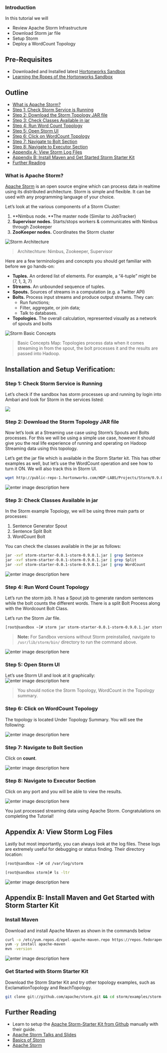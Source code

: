 ### Introduction

In this tutorial we will

*   Review Apache Storm Infrastructure
*   Download Storm jar file
*   Setup Storm
*   Deploy a WordCount Topology

## Pre-Requisites
*  Downloaded and Installed latest [Hortonworks Sandbox](http://hortonworks.com/products/hortonworks-sandbox/#install)
*  [Learning the Ropes of the Hortonworks Sandbox](http://hortonworks.com/hadoop-tutorial/learning-the-ropes-of-the-hortonworks-sandbox/)


## Outline
- [What is Apache Storm?](#what-is-apache-storm)
- [Step 1: Check Storm Service is Running](#check-storm-service-running)
- [Step 2: Download the Storm Topology JAR file](#download-storm-topology-jar-file)
- [Step 3: Check Classes Available in jar](#check-classes-available-jar)
- [Step 4: Run Word Count Topology](#run-word-count-topology)
- [Step 5: Open Storm UI](#open-storm-ui)
- [Step 6: Click on WordCount Topology](#click-on-wordcount-topology)
- [Step 7: Navigate to Bolt Section](#navigate-to-bolt-section)
- [Step 8: Navigate to Executor Section](#navigate-to-executor-section)
- [Appendix A: View Storm Log Files](#appendix-a-view-log-files)
- [Appendix B: Install Maven and Get Started Storm Starter Kit](#appendix-b-install-maven-download-storm-kit)
- [Further Reading](#further-reading)

### What is Apache Storm? <a id="what-is-apache-storm"></a>

[Apache Storm](http://hortonworks.com/hadoop/storm) is an open source engine which can process data in realtime using its distributed architecture. Storm is simple and flexible. It can be used with any programming language of your choice.

Let’s look at the various components of a Storm Cluster:

1.  **Nimbus node. **The master node (Similar to JobTracker)
2.  **Supervisor nodes.** Starts/stops workers & communicates with Nimbus through Zookeeper
3.  **ZooKeeper nodes.** Coordinates the Storm cluster


![Storm Architecture](/assets/processing-streaming-data-in-hadoop-with-storm/storm_architecture.png)

> Architechture: Nimbus, Zookeeper, Supervisor


Here are a few terminologies and concepts you should get familiar with before we go hands-on:

*   **Tuples.** An ordered list of elements. For example, a “4-tuple” might be (7, 1, 3, 7)
*   **Streams.** An unbounded sequence of tuples.
*   **Spouts.** Sources of streams in a computation (e.g. a Twitter API)
*   **Bolts.** Process input streams and produce output streams. They can:
    *   Run functions;
    *   Filter, aggregate, or join data;
    *   Talk to databases.
*   **Topologies.** The overall calculation, represented visually as a network of spouts and bolts


![Storm Basic Concepts](/assets/processing-streaming-data-in-hadoop-with-storm/storm_basic_concepts.png)

> Basic Concepts Map: Topologies process data when it comes streaming in from the spout, the bolt processes it and the results are passed into Hadoop.


## Installation and Setup Verification:

### Step 1: Check Storm Service is Running <a id="check-storm-service-running"></a>

Let’s check if the sandbox has storm processes up and running by login into Ambari and look for Storm in the services listed:

![](/assets/processing-streaming-data-in-hadoop-with-storm/check_storm_service_psdh_storm.png)

### Step 2: Download the Storm Topology JAR file <a id="download-storm-topology-jar-file"></a>

Now let’s look at a Streaming use case using Storm’s Spouts and Bolts processes. For this we will be using a simple use case, however it should give you the real life experience of running and operating on Hadoop Streaming data using this topology.

Let’s get the jar file which is available in the Storm Starter kit. This has other examples as well, but let’s use the WordCount operation and see how to turn it ON. We will also track this in Storm UI.

~~~bash
wget http://public-repo-1.hortonworks.com/HDP-LABS/Projects/Storm/0.9.0.1/storm-starter-0.0.1-storm-0.9.0.1.jar
~~~

![enter image description here](/assets/processing-streaming-data-in-hadoop-with-storm/download_storm_starter_kit.png)


### Step 3: Check Classes Available in jar <a id="check-classes-available-jar"></a>

In the Storm example Topology, we will be using three main parts or processes:

1.  Sentence Generator Spout
2.  Sentence Split Bolt
3.  WordCount Bolt

You can check the classes available in the jar as follows:

~~~bash
jar -xvf storm-starter-0.0.1-storm-0.9.0.1.jar | grep Sentence  
jar -xvf storm-starter-0.0.1-storm-0.9.0.1.jar | grep Split  
jar -xvf storm-starter-0.0.1-storm-0.9.0.1.jar | grep WordCount
~~~


![enter image description here](/assets/processing-streaming-data-in-hadoop-with-storm/check_classes_available_jar.png)



### Step 4: Run Word Count Topology <a id="run-word-count-topology"></a>

Let’s run the storm job. It has a Spout job to generate random sentences while the bolt counts the different words. There is a split Bolt Process along with the Wordcount Bolt Class.

Let’s run the Storm Jar file.

~~~bash
[root@sandbox ~]# storm jar storm-starter-0.0.1-storm-0.9.0.1.jar storm.starter.WordCountTopology WordCount -c storm.starter.WordCountTopology WordCount -c nimbus.host=sandbox.hortonworks.com
~~~

> **Note:** For Sandbox versions without Storm preinstalled, navigate to `/usr/lib/storm/bin/` directory to run the command above.

![enter image description here](/assets/processing-streaming-data-in-hadoop-with-storm/run_storm_topology_wordcount.png)



### Step 5: Open Storm UI <a id="open-storm-ui"></a>

Let’s use Storm UI and look at it graphically:  
![enter image description here](/assets/processing-streaming-data-in-hadoop-with-storm/view_storm_topology_stormui.png)

> You should notice the Storm Topology, WordCount in the Topology summary.

### Step 6: Click on WordCount Topology <a id="click-on-wordcount-topology"></a>

The topology is located Under Topology Summary. You will see the following:  

![enter image description here](/assets/processing-streaming-data-in-hadoop-with-storm/click_wordcount_topology.png)

### Step 7: Navigate to Bolt Section <a id="navigate-to-bolt-section"></a>

Click on **count**.

![enter image description here](/assets/processing-streaming-data-in-hadoop-with-storm/click_count_bolt_section.png)


### Step 8: Navigate to Executor Section <a id="navigate-to-executor-section"></a>

Click on any port and you will be able to view the results.


![enter image description here](/assets/processing-streaming-data-in-hadoop-with-storm/count_executor_section_ports.png)


You just processed streaming data using Apache Storm. Congratulations on completing the Tutorial!


## Appendix A: View Storm Log Files <a id="appendix-a-view-log-files"></a>

Lastly but most importantly, you can always look at the log files. These logs are extremely useful for debugging or status finding. Their directory location:

~~~bash
[root@sandbox ~]# cd /var/log/storm

[root@sandbox storm]# ls -ltr
~~~

![enter image description here](/assets/processing-streaming-data-in-hadoop-with-storm/view_log_files_debugging.png)


## Appendix B: Install Maven and Get Started with Storm Starter Kit <a id="appendix-b-install-maven-download-storm-kit"></a>

### Install Maven

Download and install Apache Maven as shown in the commands below

~~~bash
curl -o /etc/yum.repos.d/epel-apache-maven.repo https://repos.fedorapeople.org/repos/dchen/apache-maven/epel-apache-maven.repo
yum -y install apache-maven
mvn -version
~~~

![enter image description here](/assets/processing-streaming-data-in-hadoop-with-storm/maven_install_version_streaming_storm.png)


### Get Started with Storm Starter Kit

Download the Storm Starter Kit and try other topology examples, such as ExclamationTopology and ReachTopology.

~~~bash
git clone git://github.com/apache/storm.git && cd storm/examples/storm-starter
~~~


## Further Reading <a id="further-reading"></a>

- Learn to setup the [Apache Storm-Starter Kit from Github](https://github.com/apache/storm/tree/master/examples/storm-starter) manually with their guide.
- [Apache Storm Talks and Slides](http://storm.apache.org/talksAndVideos.html)
- [Basics of Storm](http://storm.apache.org/documentation.html)
- [Apache Storm](http://hortonworks.com/hadoop/storm/)




